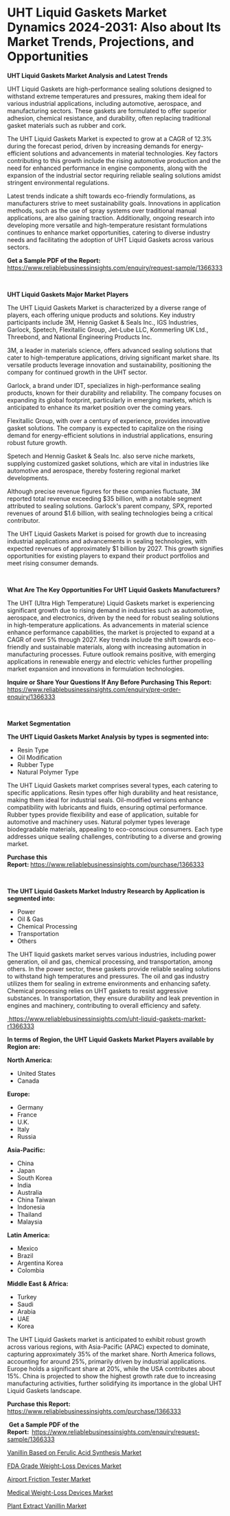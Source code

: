 <p><h1>UHT Liquid Gaskets Market Dynamics 2024-2031: Also about Its Market Trends, Projections, and Opportunities</h1></p><p><strong>UHT Liquid Gaskets Market Analysis and Latest Trends</strong></p>
<p><p>UHT Liquid Gaskets are high-performance sealing solutions designed to withstand extreme temperatures and pressures, making them ideal for various industrial applications, including automotive, aerospace, and manufacturing sectors. These gaskets are formulated to offer superior adhesion, chemical resistance, and durability, often replacing traditional gasket materials such as rubber and cork.</p><p>The UHT Liquid Gaskets Market is expected to grow at a CAGR of 12.3% during the forecast period, driven by increasing demands for energy-efficient solutions and advancements in material technologies. Key factors contributing to this growth include the rising automotive production and the need for enhanced performance in engine components, along with the expansion of the industrial sector requiring reliable sealing solutions amidst stringent environmental regulations. </p><p>Latest trends indicate a shift towards eco-friendly formulations, as manufacturers strive to meet sustainability goals. Innovations in application methods, such as the use of spray systems over traditional manual applications, are also gaining traction. Additionally, ongoing research into developing more versatile and high-temperature resistant formulations continues to enhance market opportunities, catering to diverse industry needs and facilitating the adoption of UHT Liquid Gaskets across various sectors.</p></p>
<p><strong>Get a Sample PDF of the Report:&nbsp;</strong> <a href="https://www.reliablebusinessinsights.com/enquiry/request-sample/1366333">https://www.reliablebusinessinsights.com/enquiry/request-sample/1366333</a></p>
<p>&nbsp;</p>
<p><strong>UHT Liquid Gaskets Major Market Players</strong></p>
<p><p>The UHT Liquid Gaskets Market is characterized by a diverse range of players, each offering unique products and solutions. Key industry participants include 3M, Hennig Gasket & Seals Inc., IGS Industries, Garlock, Spetech, Flexitallic Group, Jet-Lube LLC, Kommerling UK Ltd., Threebond, and National Engineering Products Inc. </p><p>3M, a leader in materials science, offers advanced sealing solutions that cater to high-temperature applications, driving significant market share. Its versatile products leverage innovation and sustainability, positioning the company for continued growth in the UHT sector. </p><p>Garlock, a brand under IDT, specializes in high-performance sealing products, known for their durability and reliability. The company focuses on expanding its global footprint, particularly in emerging markets, which is anticipated to enhance its market position over the coming years.</p><p>Flexitallic Group, with over a century of experience, provides innovative gasket solutions. The company is expected to capitalize on the rising demand for energy-efficient solutions in industrial applications, ensuring robust future growth. </p><p>Spetech and Hennig Gasket & Seals Inc. also serve niche markets, supplying customized gasket solutions, which are vital in industries like automotive and aerospace, thereby fostering regional market developments.</p><p>Although precise revenue figures for these companies fluctuate, 3M reported total revenue exceeding $35 billion, with a notable segment attributed to sealing solutions. Garlock's parent company, SPX, reported revenues of around $1.6 billion, with sealing technologies being a critical contributor.</p><p>The UHT Liquid Gaskets Market is poised for growth due to increasing industrial applications and advancements in sealing technologies, with expected revenues of approximately $1 billion by 2027. This growth signifies opportunities for existing players to expand their product portfolios and meet rising consumer demands.</p></p>
<p>&nbsp;</p>
<p><strong>What Are The Key Opportunities For UHT Liquid Gaskets Manufacturers?</strong></p>
<p><p>The UHT (Ultra High Temperature) Liquid Gaskets market is experiencing significant growth due to rising demand in industries such as automotive, aerospace, and electronics, driven by the need for robust sealing solutions in high-temperature applications. As advancements in material science enhance performance capabilities, the market is projected to expand at a CAGR of over 5% through 2027. Key trends include the shift towards eco-friendly and sustainable materials, along with increasing automation in manufacturing processes. Future outlook remains positive, with emerging applications in renewable energy and electric vehicles further propelling market expansion and innovations in formulation technologies.</p></p>
<p><strong>Inquire or Share Your Questions If Any Before Purchasing This Report:</strong> <a href="https://www.reliablebusinessinsights.com/enquiry/pre-order-enquiry/1366333">https://www.reliablebusinessinsights.com/enquiry/pre-order-enquiry/1366333</a></p>
<p>&nbsp;</p>
<p><strong>Market Segmentation</strong></p>
<p><strong>The UHT Liquid Gaskets Market Analysis by types is segmented into:</strong></p>
<p><ul><li>Resin Type</li><li>Oil Modification</li><li>Rubber Type</li><li>Natural Polymer Type</li></ul></p>
<p><p>The UHT Liquid Gaskets market comprises several types, each catering to specific applications. Resin types offer high durability and heat resistance, making them ideal for industrial seals. Oil-modified versions enhance compatibility with lubricants and fluids, ensuring optimal performance. Rubber types provide flexibility and ease of application, suitable for automotive and machinery uses. Natural polymer types leverage biodegradable materials, appealing to eco-conscious consumers. Each type addresses unique sealing challenges, contributing to a diverse and growing market.</p></p>
<p><strong>Purchase this Report:&nbsp;</strong><a href="https://www.reliablebusinessinsights.com/purchase/1366333">https://www.reliablebusinessinsights.com/purchase/1366333</a></p>
<p>&nbsp;</p>
<p><strong>The UHT Liquid Gaskets Market Industry Research by Application is segmented into:</strong></p>
<p><ul><li>Power</li><li>Oil & Gas</li><li>Chemical Processing</li><li>Transportation</li><li>Others</li></ul></p>
<p><p>The UHT liquid gaskets market serves various industries, including power generation, oil and gas, chemical processing, and transportation, among others. In the power sector, these gaskets provide reliable sealing solutions to withstand high temperatures and pressures. The oil and gas industry utilizes them for sealing in extreme environments and enhancing safety. Chemical processing relies on UHT gaskets to resist aggressive substances. In transportation, they ensure durability and leak prevention in engines and machinery, contributing to overall efficiency and safety.</p></p>
<p><a href="https://www.reliablebusinessinsights.com/uht-liquid-gaskets-market-r1366333">&nbsp;https://www.reliablebusinessinsights.com/uht-liquid-gaskets-market-r1366333</a></p>
<p><strong>In terms of Region, the UHT Liquid Gaskets Market Players available by Region are:</strong></p>
<p>
    <p> <strong> North America: </strong>
        <ul>
            <li>United States</li>
            <li>Canada</li>
        </ul>
        </p> 
    <p> <strong> Europe: </strong>
        <ul>
            <li>Germany</li>
            <li>France</li>
            <li>U.K.</li>
            <li>Italy</li>
            <li>Russia</li>
        </ul>
        </p> 
    <p> <strong> Asia-Pacific: </strong>
        <ul>
            <li>China</li>
            <li>Japan</li>
            <li>South Korea</li>
            <li>India</li>
            <li>Australia</li>
            <li>China Taiwan</li>
            <li>Indonesia</li>
            <li>Thailand</li>
            <li>Malaysia</li>
        </ul>
        </p> 
    <p> <strong> Latin America: </strong>
        <ul>
            <li>Mexico</li>
            <li>Brazil</li>
            <li>Argentina Korea</li>
            <li>Colombia</li>
        </ul>
        </p> 
    <p> <strong> Middle East & Africa: </strong>
        <ul>
            <li>Turkey</li>
            <li>Saudi</li>
            <li>Arabia</li>
            <li>UAE</li>
            <li>Korea</li>
        </ul>
    </p>
    </p>
<p><p>The UHT Liquid Gaskets market is anticipated to exhibit robust growth across various regions, with Asia-Pacific (APAC) expected to dominate, capturing approximately 35% of the market share. North America follows, accounting for around 25%, primarily driven by industrial applications. Europe holds a significant share at 20%, while the USA contributes about 15%. China is projected to show the highest growth rate due to increasing manufacturing activities, further solidifying its importance in the global UHT Liquid Gaskets landscape.</p></p>
<p><strong>Purchase this Report: </strong><a href="https://www.reliablebusinessinsights.com/purchase/1366333">https://www.reliablebusinessinsights.com/purchase/1366333</a></p>
<p>&nbsp;<strong>Get a Sample PDF of the Report:&nbsp;&nbsp;</strong><a href="https://www.reliablebusinessinsights.com/enquiry/request-sample/1366333">https://www.reliablebusinessinsights.com/enquiry/request-sample/1366333</a></p>
<p><strong></strong></p>
<p><p><a href="https://issuu.com/reportprime-2/docs/vanillin-based-on-ferulic-acid-synt_9d1b28be6b8e2e">Vanillin Based on Ferulic Acid Synthesis Market</a></p><p><a href="https://github.com/FahadAhmed223/Market-Research-Report-List-1/blob/main/fda-grade-weight-loss-devices-market.md">FDA Grade Weight-Loss Devices Market</a></p><p><a href="https://www.linkedin.com/pulse/insights-airport-friction-tester-industry-market-financial-ukpjf?trackingId=ADZB8yTlQqSDJhNu2iSuYw%3D%3D">Airport Friction Tester Market</a></p><p><a href="https://github.com/MarilynDouglas476/Market-Research-Report-List-1/blob/main/medical-weight-loss-devices-market.md">Medical Weight-Loss Devices Market</a></p><p><a href="https://issuu.com/reportprime-2/docs/plant-extract-vanillin-market-size-_8fc1c21c525f6b">Plant Extract Vanillin Market</a></p></p>
